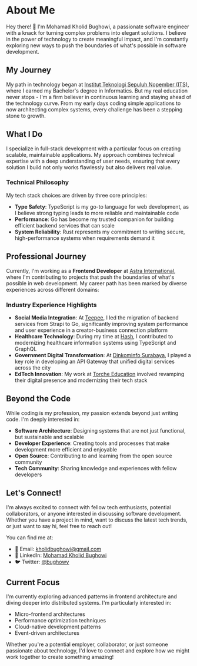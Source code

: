 # About Me

Hey there! 👋 I'm Mohamad Kholid Bughowi, a passionate software engineer with a knack for turning complex problems into elegant solutions. I believe in the power of technology to create meaningful impact, and I'm constantly exploring new ways to push the boundaries of what's possible in software development.

## My Journey

My path in technology began at [Institut Teknologi Sepuluh Nopember (ITS)](https://www.its.ac.id/), where I earned my Bachelor's degree in Informatics. But my real education never stops - I'm a firm believer in continuous learning and staying ahead of the technology curve. From my early days coding simple applications to now architecting complex systems, every challenge has been a stepping stone to growth.

## What I Do

I specialize in full-stack development with a particular focus on creating scalable, maintainable applications. My approach combines technical expertise with a deep understanding of user needs, ensuring that every solution I build not only works flawlessly but also delivers real value.

### Technical Philosophy

My tech stack choices are driven by three core principles:

- **Type Safety**: TypeScript is my go-to language for web development, as I believe strong typing leads to more reliable and maintainable code
- **Performance**: Go has become my trusted companion for building efficient backend services that can scale
- **System Reliability**: Rust represents my commitment to writing secure, high-performance systems when requirements demand it

## Professional Journey

Currently, I'm working as a **Frontend Developer** at [Astra International](https://www.astra.co.id/), where I'm contributing to projects that push the boundaries of what's possible in web development. My career path has been marked by diverse experiences across different domains:

### Industry Experience Highlights

- **Social Media Integration**: At [Teepee](https://www.teepee.app/), I led the migration of backend services from Strapi to Go, significantly improving system performance and user experience in a creator-business connection platform
- **Healthcare Technology**: During my time at [Hash](https://www.hash.id/), I contributed to modernizing healthcare information systems using TypeScript and GraphQL
- **Government Digital Transformation**: At [Dinkominfo Surabaya](https://dinkominfo.surabaya.go.id/), I played a key role in developing an API Gateway that unified digital services across the city
- **EdTech Innovation**: My work at [Torche Education](https://torche.app/) involved revamping their digital presence and modernizing their tech stack

## Beyond the Code

While coding is my profession, my passion extends beyond just writing code. I'm deeply interested in:

- **Software Architecture**: Designing systems that are not just functional, but sustainable and scalable
- **Developer Experience**: Creating tools and processes that make development more efficient and enjoyable
- **Open Source**: Contributing to and learning from the open source community
- **Tech Community**: Sharing knowledge and experiences with fellow developers

## Let's Connect!

I'm always excited to connect with fellow tech enthusiasts, potential collaborators, or anyone interested in discussing software development. Whether you have a project in mind, want to discuss the latest tech trends, or just want to say hi, feel free to reach out!

You can find me at:

- 📧 Email: kholidbughowi@gmail.com
- 💼 LinkedIn: [Mohamad Kholid Bughowi](https://linkedin.com/in/bughowi)
- 🐦 Twitter: [@bughowy](https://twitter.com/bughowy)

## Current Focus

I'm currently exploring advanced patterns in frontend architecture and diving deeper into distributed systems. I'm particularly interested in:

- Micro-frontend architectures
- Performance optimization techniques
- Cloud-native development patterns
- Event-driven architectures

Whether you're a potential employer, collaborator, or just someone passionate about technology, I'd love to connect and explore how we might work together to create something amazing!
